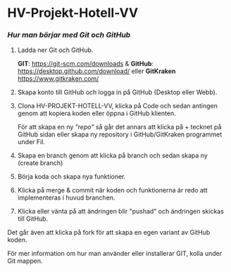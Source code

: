 # HV-Projekt-Hotell-VV

### _*Hur man börjar med Git och GitHub*_

1. Ladda ner Git och GitHub.

   **GIT**: https://git-scm.com/downloads & **GitHub**: https://desktop.github.com/download/
   eller **GitKraken** https://www.gitkraken.com/

2. Skapa konto till GitHub och logga in på GitHub (Desktop eller Webb).
3. Clona HV-PROJEKT-HOTELL-VV, klicka på Code och sedan antingen genom att kopiera koden eller öppna i GitHub klienten.

   För att skapa en ny _"repo"_ så går det annars att klicka på + tecknet på GitHub sidan eller skapa ny repository i GitHub/GitKraken programmet under Fil.
   
5. Skapa en branch genom att klicka på branch och sedan skapa ny (create branch)
6. Börja koda och skapa nya funktioner.
7. Klicka på merge & commit när koden och funktionerna är redo att implementeras i huvud branchen.
8. Klicka eller vänta på att ändringen blir "pushad" och ändringen skickas till GitHub.

Det går även att klicka på fork för att skapa en egen variant av GitHub koden.

För mer information om hur man använder eller installerar GIT, kolla under Git mappen.
